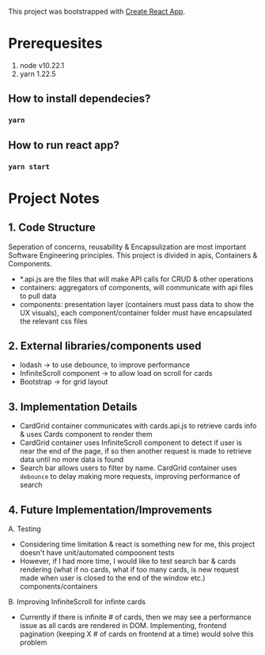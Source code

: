This project was bootstrapped with [Create React App](https://github.com/facebook/create-react-app).

# Prerequesites
1. node v10.22.1
2. yarn 1.22.5

## How to install dependecies?
### `yarn`

## How to run react app?
### `yarn start`

# Project Notes

## 1. Code Structure
Seperation of concerns, reusability & Encapsulization are most important Software Engineering principles. This project is divided in apis, Containers & Components.
- *.api.js are the files that will make API calls for CRUD & other operations
- containers: aggregators of components, will communicate with api files to pull data
- components: presentation layer (containers must pass data to show the UX visuals), each component/container folder must have encapsulated the relevant css files

## 2. External libraries/components used
- lodash -> to use debounce, to improve performance
- InfiniteScroll component -> to allow load on scroll for cards
- Bootstrap -> for grid layout

## 3. Implementation Details
- CardGrid container communicates with cards.api.js to retrieve cards info & uses Cards component to render them
- CardGrid container uses InfiniteScroll component to detect if user is near the end of the page, if so then another request is made to retrieve data until no more data is found
- Search bar allows users to filter by name. CardGrid container uses `debounce` to delay making more requests, improving performance of search

## 4. Future Implementation/Improvements
A. Testing
- Considering time limitation & react is something new for me, this project doesn't have unit/automated compoonent tests
- However, if I had more time, I would like to test search bar & cards rendering (what if no cards, what if too many cards, is new request made when user is closed to the end of the window etc.) components/containers

B. Improving InfiniteScroll for infinte cards
- Currently if there is infinite # of cards, then we may see a performance issue as all cards are rendered in DOM. Implementing, frontend pagination (keeping X # of cards on frontend at a time) would solve this problem

